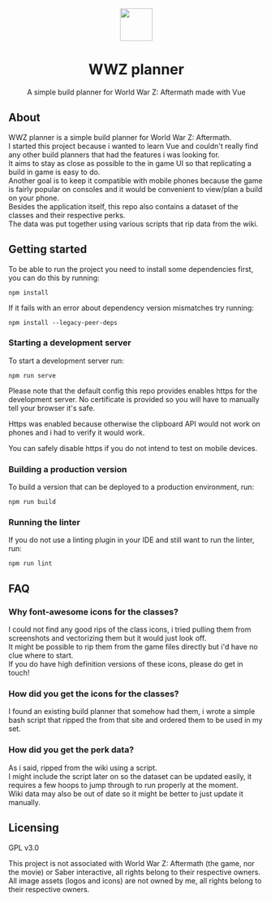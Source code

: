 <div align="center"><img src="/public/favicon.ico" width=64/></div>
<h1 align="center">WWZ planner</h1>
<p align="center">A simple build planner for World War Z: Aftermath made with Vue</p>

## About

WWZ planner is a simple build planner for World War Z: Aftermath.</br>
I started this project because i wanted to learn Vue and couldn't really find any other build planners that had the features i was looking for. </br>
It aims to stay as close as possible to the in game UI so that replicating a build in game is easy to do.</br>
Another goal is to keep it compatible with mobile phones because the game is fairly popular on consoles and it would be convenient to view/plan a build on your phone.</br>
Besides the application itself, this repo also contains a dataset of the classes and their respective perks. </br>
The data was put together using various scripts that rip data from the wiki.


## Getting started
To be able to run the project you need to install some dependencies first, you can do this by running:
```
npm install
```
If it fails with an error about dependency version mismatches try running:
```
npm install --legacy-peer-deps
```
### Starting a development server
To start a development server run:
```
npm run serve
```
Please note that the default config this repo provides enables https for the development server.
No certificate is provided so you will have to manually tell your browser it's safe.

Https was enabled because otherwise the clipboard API would not work on phones and i had to verify it would work.

You can safely disable https if you do not intend to test on mobile devices.

### Building a production version
To build a version that can be deployed to a production environment, run:
```
npm run build
```

### Running the linter
If you do not use a linting plugin in your IDE and still want to run the linter, run:
```
npm run lint
```

## FAQ
### Why font-awesome icons for the classes?
I could not find any good rips of the class icons, i tried pulling them from screenshots and vectorizing them but it would just look off. </br>
It might be possible to rip them from the game files directly but i'd have no clue where to start. </br>
If you do have high definition versions of these icons, please do get in touch! </br>

### How did you get the icons for the classes?
I found an existing build planner that somehow had them, i wrote a simple bash script that ripped the from that site and ordered them to be used in my set. 

### How did you get the perk data?
As i said, ripped from the wiki using a script. </br>
I might include the script later on so the dataset can be updated easily, it requires a few hoops to jump through to run properly at the moment. </br>
Wiki data may also be out of date so it might be better to just update it manually.

## Licensing
GPL v3.0

This project is not associated with World War Z: Aftermath (the game, nor the movie) or Saber interactive, all rights belong to their respective owners. </br>
All image assets (logos and icons) are not owned by me, all rights belong to their respective owners.
